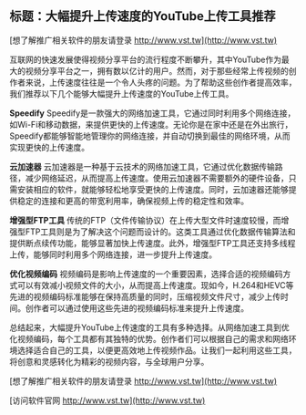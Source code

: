 ## **标题：大幅提升上传速度的YouTube上传工具推荐**

[想了解推广相关软件的朋友请登录 http://www.vst.tw](http://www.vst.tw)

互联网的快速发展使得视频分享平台的流行程度不断攀升，其中YouTube作为最大的视频分享平台之一，拥有数以亿计的用户。然而，对于那些经常上传视频的创作者来说，上传速度往往是一个令人头疼的问题。为了帮助这些创作者提高效率，我们推荐以下几个能够大幅提升上传速度的YouTube上传工具。

**Speedify**
Speedify是一款强大的网络加速工具，它通过同时利用多个网络连接，如Wi-Fi和移动数据，来提供更快的上传速度。无论你是在家中还是在外出旅行，Speedify都能够智能地管理你的网络连接，并自动切换到最佳的网络环境，从而实现更快的上传速度。

**云加速器**
云加速器是一种基于云技术的网络加速工具，它通过优化数据传输路径，减少网络延迟，从而提高上传速度。使用云加速器不需要额外的硬件设备，只需安装相应的软件，就能够轻松地享受更快的上传速度。同时，云加速器还能够提供稳定的连接和更高的带宽利用率，确保视频上传的稳定性和效率。

**增强型FTP工具**
传统的FTP（文件传输协议）在上传大型文件时速度较慢，而增强型FTP工具则是为了解决这个问题而设计的。这类工具通过优化数据传输算法和提供断点续传功能，能够显著加快上传速度。此外，增强型FTP工具还支持多线程上传，能够同时利用多个网络连接，进一步提升上传速度。

**优化视频编码**
视频编码是影响上传速度的一个重要因素，选择合适的视频编码方式可以有效减小视频文件的大小，从而提高上传速度。现如今，H.264和HEVC等先进的视频编码标准能够在保持高质量的同时，压缩视频文件尺寸，减少上传时间。创作者可以通过使用这些先进的视频编码标准来提升上传速度。

总结起来，大幅提升YouTube上传速度的工具有多种选择。从网络加速工具到优化视频编码，每个工具都有其独特的优势。创作者们可以根据自己的需求和网络环境选择适合自己的工具，以便更高效地上传视频作品。让我们一起利用这些工具，将创意和灵感转化为精彩的视频内容，与全球用户分享。

[想了解推广相关软件的朋友请登录 http://www.vst.tw](http://www.vst.tw)


[访问软件官网 http://www.vst.tw](http://www.vst.tw)
